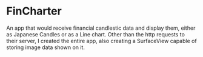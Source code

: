 # FinCharter
An app that would receive financial candlestic data and display them, either as Japanese Candles or as a Line chart. Other than the http requests to their server, I created the entire app, also creating a SurfaceView capable of storing image data shown on it.
